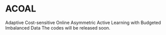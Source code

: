 # ACOAL
Adaptive Cost-sensitive Online Asymmetric Active Learning with Budgeted Imbalanced Data
The codes will be released soon.
